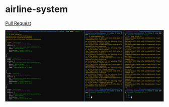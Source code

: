 # airline-system

[Pull Request](https://github.com/Mohammad-Keath/airline-system/pull/4)

![soket](./socket.io.png)